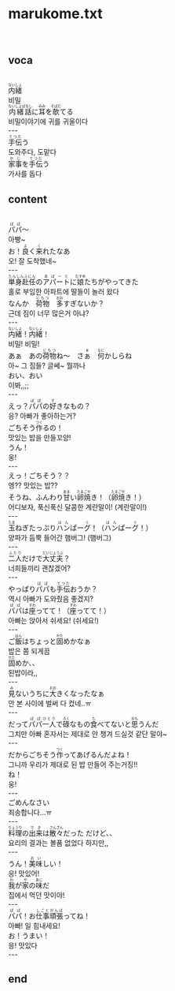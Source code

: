 <h1>marukome.txt</h1><br>
<h2>voca</h2><br>
<Ruby>内緒<rt>ないしょ</rt></Ruby><br>
비밀<br>
<Ruby>内緒話<rt>ないしょばなし</rt></Ruby>に<Ruby><rb>耳</rb><rt>みみ</rt></Ruby>を<Ruby><rb>欹</rb><rt>そぱだ</rt></Ruby>てる<br>
비밀이야기에 귀를 귀울이다<br>
---<br>
<Ruby>手伝<rt>てつだ</rt></Ruby>う<br>
도와주다, 도맡다<br>
<Ruby>家事<rt>かじ</rt></Ruby>を<Ruby><rb>手伝</rb><rt>てつだ</rt></Ruby>う<br>
가사를 돕다<br>
<h2>content</h2><br>
<Ruby>パパ<rt>ぱぱ</rt></Ruby>～<br>
아빵~<br>
お！<Ruby>良<rt>よ</rt></Ruby>く<Ruby><rb>来</rb><rt>く</rt></Ruby>れたなあ<br>
오! 잘 도착했네~<br>
---<br>
<Ruby>単身赴任<rt>たんしんふにん</rt></Ruby>の<Ruby><rb>アパート</rb><rt>あぱーと</rt></Ruby>に<Ruby><rb>娘</rb><rt>むすめ</rt></Ruby>たちがやってきた<br>
홀로 부임한 아파트에 딸들이 놀러 왔다<br>
なんか　<Ruby>荷物<rt>にもつ</rt></Ruby>　<Ruby><rb>多</rb><rt>おお</rt></Ruby>すぎないか？<br>
근데 짐이 너무 많은거 아냐?<br>
---<br>
<Ruby>内緒<rt>ないしょ</rt></Ruby>！<Ruby><rb>内緒</rb><rt>ないしょ</rt></Ruby>！<br>
비밀! 비밀!<br>
あぁ　あの<Ruby>荷物<rt>にもつ</rt></Ruby>ね～　さ<Ruby><rb>ぁ</rb><rt>ぁ</rt></Ruby>　<Ruby><rb>何</rb><rt>なに</rt></Ruby>かしらね<br>
아~ 그 짐들? 글쎄~ 뭘까나<br>
おい、おい<br>
이봐,,;;<br>
---<br>
えっ？<Ruby>パパ<rt>ぱぱ</rt></Ruby>の<Ruby><rb>好</rb><rt>す</rt></Ruby>きなもの？<br>
응? 아빠가 좋아하는거?<br>
ごちそう<Ruby>作<rt>つく</rt></Ruby>るの！<br>
맛있는 밥을 만들꼬양!<br>
うん！<br>
웅!<br>
---<br>
えっ！ごちそう？？<br>
엥?? 맛있는 밥??<br>
そうね、ふんわり<Ruby>甘<rt>あま</rt></Ruby>い<Ruby><rb>卵焼</rb><rt>たまごや</rt></Ruby>き！（<Ruby><rb>卵焼</rb><rt>たまごや</rt></Ruby>き！）<br>
어디보자, 푹신푹신 달콤한 계란말이! (계란말이!)<br>
---<br>
<Ruby>玉<rt>たま</rt></Ruby>ねぎたっぷり<Ruby><rb>ハン</rb><rt>はん</rt></Ruby>ぱー<Ruby><rb>グ</rb><rt>ぐ</rt></Ruby>！（<Ruby><rb>ハン</rb><rt>はん</rt></Ruby>ぱー<Ruby><rb>グ</rb><rt>ぐ</rt></Ruby>！）<br>
양파가 듬뿍 들어간 햄버그! (햄버그)<br>
---<br>
<Ruby>二人<rt>ふたり</rt></Ruby>だけで<Ruby><rb>大丈夫</rb><rt>だいじょうぶ</rt></Ruby>？<br>
너희들끼리 괜찮겠어?<br>
---<br>
やっぱり<Ruby>パパ<rt>ぱぱ</rt></Ruby>も<Ruby><rb>手伝</rb><rt>てつだ</rt></Ruby>おうか？<br>
역시 아빠가 도와줬음 좋겠지?<br>
<Ruby>パパ<rt>ぱぱ</rt></Ruby>は<Ruby><rb>座</rb><rt>すわ</rt></Ruby>ってて！（<Ruby><rb>座</rb><rt>すわ</rt></Ruby>ってて！）<br>
아빠는 앉아서 쉬세요! (쉬세요!)<br>
---<br>
ご<Ruby>飯<rt>はん</rt></Ruby>はちょっと<Ruby><rb>固</rb><rt>かた</rt></Ruby>めかなぁ<br>
밥은 쫌 되게끔<br>
<Ruby>固<rt>かた</rt></Ruby>めか、、<br>
된밥이라,,<br>
---<br>
<Ruby>見<rt>み</rt></Ruby>ないうちに<Ruby><rb>大</rb><rt>おお</rt></Ruby>きくなったなぁ<br>
안 본 사이에 벌써 다 컸네..ㅠ<br>
---<br>
だって<Ruby>パパ<rt>ぱぱ</rt></Ruby><Ruby><rb>一人</rb><rt>ひとり</rt></Ruby>で<Ruby><rb>碌</rb><rt>ろく</rt></Ruby>なもの<Ruby><rb>食</rb><rt>た</rt></Ruby>べてないと<Ruby><rb>思</rb><rt>おも</rt></Ruby>うんだ<br>
그치만 아빠 혼자서는 제대로 안 챙겨 드실것 같단 말야~<br>
---<br>
だからごちそう<Ruby>作<rt>つく</rt></Ruby>ってあげるんだよね！<br>
그니까 우리가 제대로 된 밥 만들어 주는거징!!<br>
ね！<br>
웅!<br>
---<br>
ごめんなさい<br>
죄송합니다...ㅠ<br>
---<br>
<Ruby>料理<rt>りょうり</rt></Ruby>の<Ruby><rb>出来</rb><rt>でき</rt></Ruby>は<Ruby><rb>散々</rb><rt>さんざん</rt></Ruby>だった だけど、、<br>
요리의 결과는 볼품 없었다 하지만,,<br>
---<br>
うん！<Ruby>美味<rt>おい</rt></Ruby>しい！<br>
응! 맛있어!<br>
<Ruby>我<rt>わ</rt></Ruby>が<Ruby><rb>家</rb><rt>や</rt></Ruby>の<Ruby><rb>味</rb><rt>あじ</rt></Ruby>だ<br>
집에서 먹던 맛이야!<br>
---<br>
<Ruby>パパ<rt>ぱぱ</rt></Ruby>！お<Ruby><rb>仕事</rb><rt>しごと</rt></Ruby><Ruby><rb>頑張</rb><rt>がんば</rt></Ruby>ってね！<br>
아빠! 일 힘내세요!<br>
お！うまい！<br>
응! 맛있다<br>
---<br>
<h2>end</h2><br>
